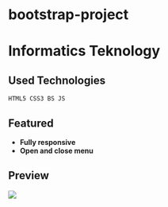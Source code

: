 # bootstrap-project

# Informatics Teknology

## Used Technologies

```
HTML5 CSS3 BS JS
```

## Featured

- **Fully responsive**
- **Open and close menu**

## Preview

<img src="Bootstrap Project Gif.gif">
